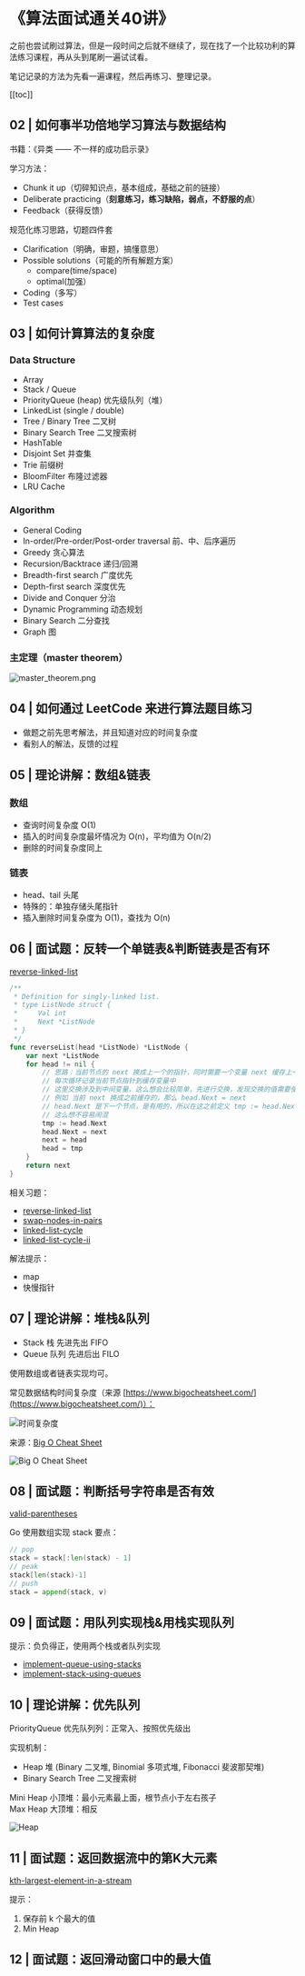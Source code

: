 # 《算法面试通关40讲》

之前也尝试刷过算法，但是一段时间之后就不继续了，现在找了一个比较功利的算法练习课程，再从头到尾刷一遍试试看。

笔记记录的方法为先看一遍课程，然后再练习、整理记录。

[[toc]]

## 02 | 如何事半功倍地学习算法与数据结构

书籍：《异类 —— 不一样的成功启示录》

学习方法：

* Chunk it up（切碎知识点，基本组成，基础之前的链接）
* Deliberate practicing（**刻意练习，练习缺陷，弱点，不舒服的点**）
* Feedback（获得反馈）

规范化练习思路，切题四件套

* Clarification（明确，审题，搞懂意思）
* Possible solutions（可能的所有解题方案）
  * compare(time/space)
  * optimal(加强）
* Coding（多写）
* Test cases

## 03 | 如何计算算法的复杂度

### Data Structure

* Array
* Stack / Queue
* PriorityQueue (heap) 优先级队列（堆）
* LinkedList (single / double)
* Tree / Binary Tree 二叉树
* Binary Search Tree 二叉搜索树
* HashTable
* Disjoint Set 并查集
* Trie 前缀树
* BloomFilter 布隆过滤器
* LRU Cache

### Algorithm

* General Coding
* In-order/Pre-order/Post-order traversal 前、中、后序遍历
* Greedy 贪心算法
* Recursion/Backtrace 递归/回溯
* Breadth-first search 广度优先
* Depth-first search 深度优先
* Divide and Conquer 分治
* Dynamic Programming 动态规划
* Binary Search 二分查找
* Graph 图

### 主定理（master theorem）

![master_theorem.png](../_posts/img/master_theorem.png)

## 04 | 如何通过 LeetCode 来进行算法题目练习

* 做题之前先思考解法，并且知道对应的时间复杂度
* 看别人的解法，反馈的过程

## 05 | 理论讲解：数组&链表

### 数组

* 查询时间复杂度 O(1)
* 插入的时间复杂度最坏情况为 O(n)，平均值为 O(n/2)
* 删除的时间复杂度同上

### 链表

* head、tail 头尾
* 特殊的：单独存储头尾指针
* 插入删除时间复杂度为 O(1)，查找为 O(n)

## 06 | 面试题：反转一个单链表&判断链表是否有环

[reverse-linked-list](https://leetcode-cn.com/problems/reverse-linked-list/)

```go
/**
 * Definition for singly-linked list.
 * type ListNode struct {
 *     Val int
 *     Next *ListNode
 * }
 */
func reverseList(head *ListNode) *ListNode {
    var next *ListNode
    for head != nil {
        // 思路：当前节点的 next 换成上一个的指针，同时需要一个变量 next 缓存上一个指针
        // 每次循环记录当前节点指针到缓存变量中
        // 这里交换涉及到中间变量，这么想会比较简单，先进行交换，发现交换的值需要使用，再使用 tmp 缓存下来
        // 例如 当前 next 换成之前缓存的，那么 head.Next = next
        // head.Next 是下一个节点，是有用的，所以在这之前定义 tmp := head.Next 
        // 这么想不容易闹混
        tmp := head.Next 
        head.Next = next
        next = head
        head = tmp
    }
    return next
}
```

相关习题：

* [reverse-linked-list](https://leetcode-cn.com/problems/reverse-linked-list/)
* [swap-nodes-in-pairs](https://leetcode-cn.com/problems/swap-nodes-in-pairs/)
* [linked-list-cycle](https://leetcode-cn.com/problems/linked-list-cycle/)
* [linked-list-cycle-ii](https://leetcode-cn.com/problems/linked-list-cycle-ii/)

解法提示：

* map
* 快慢指针

## 07 | 理论讲解：堆栈&队列

* Stack 栈 先进先出 FIFO
* Queue 队列 先进后出 FILO

使用数组或者链表实现均可。

常见数据结构时间复杂度（来源 [https://www.bigocheatsheet.com/](https://www.bigocheatsheet.com/)）：

![时间复杂度](../_posts/img/operations.png)

来源：[Big O Cheat Sheet](https://www.deviantart.com/assyrianic/art/Big-O-Notation-Cheat-Sheet-762169573)

![Big O Cheat Sheet](../_posts/img/Big-O-Cheat-Sheet.png)

## 08 | 面试题：判断括号字符串是否有效

[valid-parentheses](https://leetcode-cn.com/problems/valid-parentheses)

Go 使用数组实现 stack 要点：

```go
// pop
stack = stack[:len(stack) - 1]
// peak
stack[len(stack)-1]
// push
stack = append(stack, v)
```

## 09 | 面试题：用队列实现栈&用栈实现队列

提示：负负得正，使用两个栈或者队列实现

* [implement-queue-using-stacks](https://leetcode-cn.com/problems/implement-queue-using-stacks)
* [implement-stack-using-queues](https://leetcode-cn.com/problems/implement-stack-using-queues)

## 10 | 理论讲解：优先队列

PriorityQueue 优先队列列：正常入、按照优先级出

实现机制：

* Heap 堆 (Binary 二叉堆, Binomial 多项式堆, Fibonacci 斐波那契堆)
* Binary Search Tree 二叉搜索树

Mini Heap 小顶堆：最小元素最上面，根节点小于左右孩子 \
Max Heap 大顶堆：相反

![Heap](../_posts/img/heap.png)

## 11 | 面试题：返回数据流中的第K大元素

[kth-largest-element-in-a-stream](https://leetcode-cn.com/problems/kth-largest-element-in-a-stream)

提示：

1. 保存前 k 个最大的值
2. Min Heap

## 12 | 面试题：返回滑动窗口中的最大值
